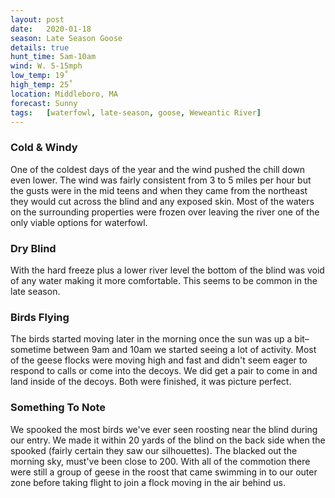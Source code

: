 ```yaml
---
layout: post
date:   2020-01-18
season: Late Season Goose
details: true
hunt_time: 5am-10am
wind: W. 5-15mph
low_temp: 19˚
high_temp: 25˚
location: Middleboro, MA
forecast: Sunny
tags:   [waterfowl, late-season, goose, Weweantic River]
---
```


### Cold &amp; Windy

One of the coldest days of the year and the wind pushed the chill down even lower. The wind was fairly consistent from 3 to 5 miles per hour but the gusts were in the mid teens and when they came from the northeast they would cut across the blind and any exposed skin. Most of the waters on the surrounding properties were frozen over leaving the river one of the only viable options for waterfowl.

### Dry Blind

With the hard freeze plus a lower river level the bottom of the blind was void of any water making it more comfortable. This seems to be common in the late season.

### Birds Flying

The birds started moving later in the morning once the sun was up a bit–sometime between 9am and 10am we started seeing a lot of activity. Most of the geese flocks were moving high and fast and didn't seem eager to respond to calls or come into the decoys. We did get a pair to come in and land inside of the decoys. Both were finished, it was picture perfect.

### Something To Note

We spooked the most birds we've ever seen roosting near the blind during our entry. We made it within 20 yards of the blind on the back side when the spooked (fairly certain they saw our silhouettes). The blacked out the morning sky, must've been close to 200. With all of the commotion there were still a group of geese in the roost that came swimming in to our outer zone before taking flight to join a flock moving in the air behind us.